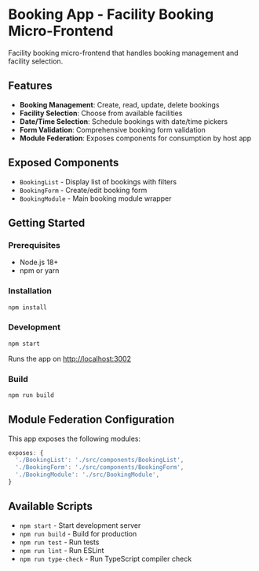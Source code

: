 # Booking App - Facility Booking Micro-Frontend

Facility booking micro-frontend that handles booking management and facility selection.

## Features

- **Booking Management**: Create, read, update, delete bookings
- **Facility Selection**: Choose from available facilities
- **Date/Time Selection**: Schedule bookings with date/time pickers
- **Form Validation**: Comprehensive booking form validation
- **Module Federation**: Exposes components for consumption by host app

## Exposed Components

- `BookingList` - Display list of bookings with filters
- `BookingForm` - Create/edit booking form
- `BookingModule` - Main booking module wrapper

## Getting Started

### Prerequisites

- Node.js 18+
- npm or yarn

### Installation

```bash
npm install
```

### Development

```bash
npm start
```

Runs the app on [http://localhost:3002](http://localhost:3002)

### Build

```bash
npm run build
```

## Module Federation Configuration

This app exposes the following modules:

```javascript
exposes: {
  './BookingList': './src/components/BookingList',
  './BookingForm': './src/components/BookingForm',
  './BookingModule': './src/BookingModule',
}
```

## Available Scripts

- `npm start` - Start development server
- `npm run build` - Build for production
- `npm run test` - Run tests
- `npm run lint` - Run ESLint
- `npm run type-check` - Run TypeScript compiler check